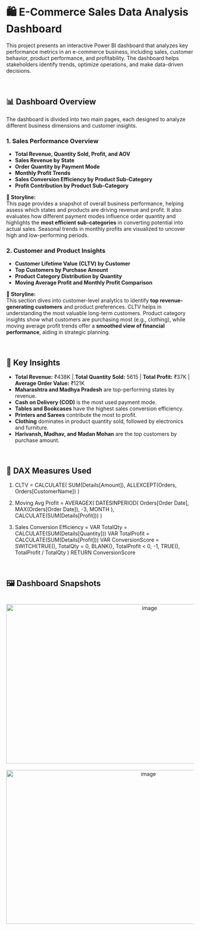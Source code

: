 # 🛍️ E-Commerce Sales Data Analysis Dashboard

This project presents an interactive Power BI dashboard that analyzes key performance metrics in an e-commerce business, including sales, customer behavior, product performance, and profitability. The dashboard helps stakeholders identify trends, optimize operations, and make data-driven decisions.

<br/>

## 📊 Dashboard Overview

The dashboard is divided into two main pages, each designed to analyze different business dimensions and customer insights.



### 1. **Sales Performance Overview**
- **Total Revenue, Quantity Sold, Profit, and AOV**
- **Sales Revenue by State**
- **Order Quantity by Payment Mode**
- **Monthly Profit Trends**
- **Sales Conversion Efficiency by Product Sub-Category**
- **Profit Contribution by Product Sub-Category**

**📖 Storyline:**  
This page provides a snapshot of overall business performance, helping assess which states and products are driving revenue and profit. It also evaluates how different payment modes influence order quantity and highlights the **most efficient sub-categories** in converting potential into actual sales. Seasonal trends in monthly profits are visualized to uncover high and low-performing periods.



### 2. **Customer and Product Insights**
- **Customer Lifetime Value (CLTV) by Customer**
- **Top Customers by Purchase Amount**
- **Product Category Distribution by Quantity**
- **Moving Average Profit and Monthly Profit Comparison**

**📖 Storyline:**  
This section dives into customer-level analytics to identify **top revenue-generating customers** and product preferences. CLTV helps in understanding the most valuable long-term customers. Product category insights show what customers are purchasing most (e.g., clothing), while moving average profit trends offer a **smoothed view of financial performance**, aiding in strategic planning.

<br/>

## 📌 Key Insights

- **Total Revenue:** ₹438K | **Total Quantity Sold:** 5615 | **Total Profit:** ₹37K | **Average Order Value:** ₹121K
- **Maharashtra and Madhya Pradesh** are top-performing states by revenue.
- **Cash on Delivery (COD)** is the most used payment mode.
- **Tables and Bookcases** have the highest sales conversion efficiency.
- **Printers and Sarees** contribute the most to profit.
- **Clothing** dominates in product quantity sold, followed by electronics and furniture.
- **Harivansh, Madhav, and Madan Mohan** are the top customers by purchase amount.

<br/>

## 🧮 DAX Measures Used 





1. CLTV = 
CALCULATE(
    SUM(Details[Amount]),
    ALLEXCEPT(Orders, Orders[CustomerName])
)



2. Moving Avg Profit = 
AVERAGEX(
    DATESINPERIOD(
        Orders[Order Date], 
        MAX(Orders[Order Date]), 
        -3, 
        MONTH
    ),
    CALCULATE(SUM(Details[Profit]))
)


3. Sales Conversion Efficiency = 
VAR TotalQty = CALCULATE(SUM(Details[Quantity]))
VAR TotalProfit = CALCULATE(SUM(Details[Profit]))
VAR ConversionScore = 
    SWITCH(TRUE(),
        TotalQty = 0, BLANK(), 
        TotalProfit < 0, -1,
        TRUE(), TotalProfit / TotalQty
    )
RETURN ConversionScore

<br/>

## 🖼️ Dashboard Snapshots

<br/>

<div align="center">
  <img width="754" height="428" alt="image" src="https://github.com/user-attachments/assets/86804b75-55c4-457d-be35-b1ba3e9d24a7" />

</div>
<br/>

<div align="center">
<img width="748" height="413" alt="image" src="https://github.com/user-attachments/assets/d0665487-6b03-4d15-b867-d0e2f4ba55aa" />

</div>




